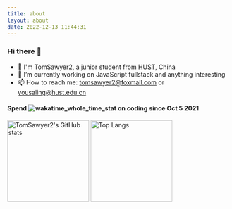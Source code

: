 ```yaml
---
title: about
layout: about
date: 2022-12-13 11:44:31
---
```


### Hi there 👋

<!--
**TomSawyer2/TomSawyer2** is a ✨ _special_ ✨ repository because its `README.md` (this file) appears on your GitHub profile.

Here are some ideas to get you started:

- 🔭 I’m currently working on ...
- 🌱 I’m currently learning ...
- 👯 I’m looking to collaborate on ...
- 🤔 I’m looking for help with ...
- 💬 Ask me about ...
- 📫 How to reach me: ...
- 😄 Pronouns: ...
- ⚡ Fun fact: ...
-->

- 💬 I'm TomSawyer2, a junior student from [HUST](https://www.hust.edu.cn/), China
- 🌱 I’m currently working on JavaScript fullstack and anything interesting
- 📫 How to reach me: tomsawyer2@foxmail.com or yousaling@hust.edu.cn

<h4>Spend <img src="https://wakatime.com/badge/user/080678ef-f627-4d0e-9308-3c75228698b2.svg" alt="wakatime_whole_time_stat" /> on coding since Oct 5 2021</h4>

<img src="https://github-readme-stats.vercel.app/api?username=TomSawyer2&theme=buefy&show_icons=true&count_private=true&include_all_commits=true&role=OWNER,ORGANIZATION_MEMBER,COLLABORATOR" alt="TomSawyer2's GitHub stats" height="185px" /> <img src="https://github-readme-stats.vercel.app/api/top-langs/?username=TomSawyer2&layout=compact&langs_count=8&theme=buefy&role=OWNER,COLLABORATOR" alt="Top Langs" height="185px" />
